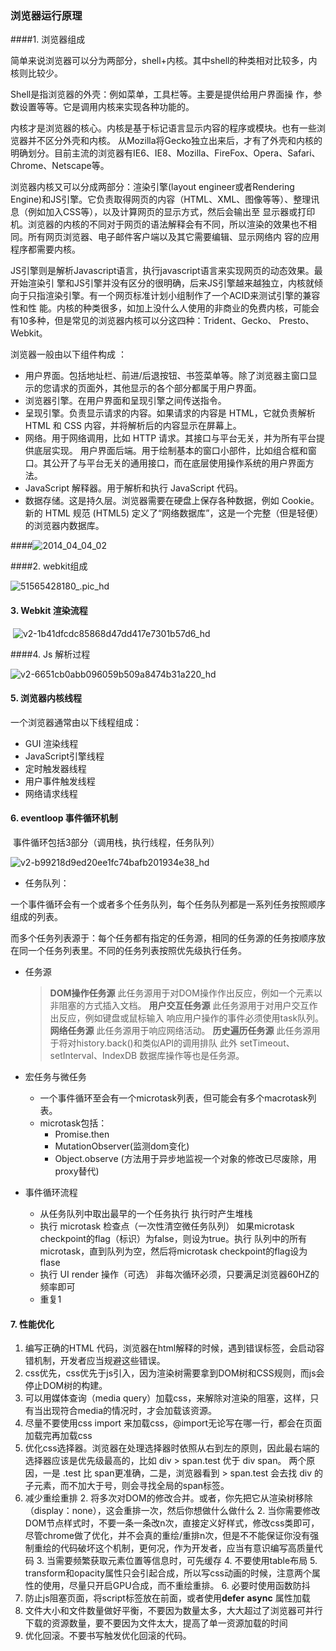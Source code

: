 ### 浏览器运行原理

####1. 浏览器组成

​		简单来说浏览器可以分为两部分，shell+内核。其中shell的种类相对比较多，内核则比较少。

Shell是指浏览器的外壳：例如菜单，工具栏等。主要是提供给用户界面操 作，参数设置等等。它是调用内核来实现各种功能的。

内核才是浏览器的核心。内核是基于标记语言显示内容的程序或模块。也有一些浏览器并不区分外壳和内核。 从Mozilla将Gecko独立出来后，才有了外壳和内核的明确划分。目前主流的浏览器有IE6、IE8、Mozilla、FireFox、Opera、Safari、Chrome、Netscape等。

浏览器内核又可以分成两部分：渲染引擎(layout engineer或者Rendering Engine)和JS引擎。它负责取得网页的内容（HTML、XML、图像等等）、整理讯息（例如加入CSS等），以及计算网页的显示方式，然后会输出至 显示器或打印机。浏览器的内核的不同对于网页的语法解释会有不同，所以渲染的效果也不相同。所有网页浏览器、电子邮件客户端以及其它需要编辑、显示网络内 容的应用程序都需要内核。

JS引擎则是解析Javascript语言，执行javascript语言来实现网页的动态效果。最开始渲染引 擎和JS引擎并没有区分的很明确，后来JS引擎越来越独立，内核就倾向于只指渲染引擎。有一个网页标准计划小组制作了一个ACID来测试引擎的兼容性和性 能。内核的种类很多，如加上没什么人使用的非商业的免费内核，可能会有10多种，但是常见的浏览器内核可以分这四种：Trident、Gecko、 Presto、Webkit。

浏览器一般由以下组件构成 ：

* 用户界面。包括地址栏、前进/后退按钮、书签菜单等。除了浏览器主窗口显示的您请求的页面外，其他显示的各个部分都属于用户界面。
* 浏览器引擎。在用户界面和呈现引擎之间传送指令。
* 呈现引擎。负责显示请求的内容。如果请求的内容是 HTML，它就负责解析 HTML 和 CSS 内容，并将解析后的内容显示在屏幕上。
* 网络。用于网络调用，比如 HTTP 请求。其接口与平台无关，并为所有平台提供底层实现。
  用户界面后端。用于绘制基本的窗口小部件，比如组合框和窗口。其公开了与平台无关的通用接口，而在底层使用操作系统的用户界面方法。
* JavaScript 解释器。用于解析和执行 JavaScript 代码。
* 数据存储。这是持久层。浏览器需要在硬盘上保存各种数据，例如 Cookie。新的 HTML 规范 (HTML5) 定义了“网络数据库”，这是一个完整（但是轻便）的浏览器内数据库。

####![2014_04_04_02](http://www.nowamagic.net/librarys/images/201404/2014_04_04_02.png)



####2. webkit组成

![51565428180_.pic_hd](https://pic1.zhimg.com/80/v2-8f924df48f292eb54f9c9183e8ecba1c_hd.jpg)

#### 3. Webkit 渲染流程

​	![v2-1b41dfcdc85868d47dd417e7301b57d6_hd](https://pic3.zhimg.com/80/v2-1b41dfcdc85868d47dd417e7301b57d6_hd.jpg)

####4. Js 解析过程

![v2-6651cb0abb096059b509a8474b31a220_hd](https://pic1.zhimg.com/80/v2-6651cb0abb096059b509a8474b31a220_hd.jpg)

#### 5. 浏览器内核线程

一个浏览器通常由以下线程组成：

- GUI 渲染线程
- JavaScript引擎线程
- 定时触发器线程
- 用户事件触发线程
- 网络请求线程

#### 6. eventloop 事件循环机制

​	事件循环包括3部分（调用栈，执行线程，任务队列）

![v2-b99218d9ed20ee1fc74bafb201934e38_hd](https://pic1.zhimg.com/80/v2-b99218d9ed20ee1fc74bafb201934e38_hd.jpg)

* 任务队列：

​		一个事件循环会有一个或者多个任务队列，每个任务队列都是一系列任务按照顺序组成的列表。

​		而多个任务列表源于：每个任务都有指定的任务源，相同的任务源的任务按顺序放在同一个任务列表里。不同的任务列表按照优先级执行任务。

* 任务源

  > **DOM操作任务源**
  > 此任务源用于对DOM操作作出反应，例如一个元素以非阻塞的方式插入文档。
  > **用户交互任务源**
  > 此任务源用于对用户交互作出反应，例如键盘或鼠标输入
  > 响应用户操作的事件必须使用task队列。
  > **网络任务源**
  > 此任务源用于响应网络活动。
  > **历史遍历任务源**
  > 此任务源用于将对history.back()和类似API的调用排队
  > 此外 setTimeout、setInterval、IndexDB 数据库操作等也是任务源。

* 宏任务与微任务

  * 一个事件循环至会有一个microtask列表，但可能会有多个macrotask列表。
  * microtask包括：
    * Promise.then
    * MutationObserver(监测dom变化)
    * Object.observe (方法用于异步地监视一个对象的修改已尽废除，用proxy替代)

* 事件循环流程

  * 从任务队列中取出最早的一个任务执行
    执行时产生堆栈
  * 执行 microtask 检查点（一次性清空微任务队列）
    如果microtask checkpoint的flag（标识）为false，则设为true。执行 队列中的所有 microtask，直到队列为空，然后将microtask checkpoint的flag设为flase
  * 执行 UI render 操作（可选）
    非每次循环必须，只要满足浏览器60HZ的频率即可
  * 重复1

#### 7. 性能优化

1. 编写正确的HTML 代码，浏览器在html解释的时候，遇到错误标签，会启动容错机制，开发者应当规避这些错误。
2. css优先，css优先于js引入，因为渲染树需要拿到DOM树和CSS规则，而js会停止DOM树的构建。
3. 可以用媒体查询（media query）加载css，来解除对渲染的阻塞，这样，只有当出现符合media的情况时，才会加载该资源。
4. 尽量不要使用css import 来加载css，@import无论写在哪一行，都会在页面加载完再加载css
5. 优化css选择器。浏览器在处理选择器时依照从右到左的原则，因此最右端的选择器应该是优先级最高的，比如 div > span.test 优于 div span。 两个原因，一是 .test 比 span更准确，二是，浏览器看到 > span.test 会去找 div 的子元素，而不加大于号，则会寻找全局的span标签。
6. 减少重绘重排
   2. 将多次对DOM的修改合并。或者，你先把它从渲染树移除（display：none），这会重排一次，然后你想做什么做什么
   2. 当你需要修改DOM节点样式时，不要一条一条改n次，直接定义好样式，修改css类即可，尽管chrome做了优化，并不会真的重绘/重排n次，但是不不能保证你没有强制重绘的代码破坏这个机制，更何况，作为开发者，应当有意识编写高质量代码
   3. 当需要频繁获取元素位置等信息时，可先缓存
   4. 不要使用table布局
   5. transform和opacity属性只会引起合成，所以写css动画的时候，注意两个属性的使用，尽量只开启GPU合成，而不重绘重排。
   6. 必要时使用函数防抖
7. 防止js阻塞页面，将script标签放在</body>前面，或者使用**defer** **async** 属性加载
8. 文件大小和文件数量做好平衡，不要因为数量太多，大大超过了浏览器可并行下载的资源数量，要不要因为文件太大，提高了单一资源加载的时间
9. 优化回滚。不要书写触发优化回滚的代码。



